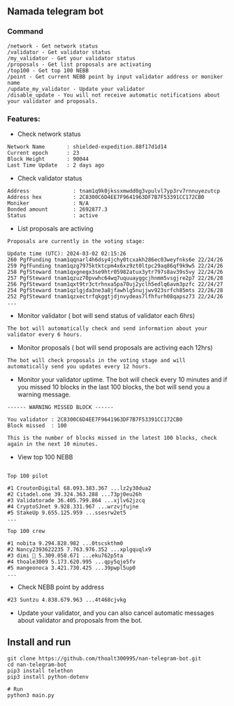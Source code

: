 
## Namada telegram bot

### Command
```
/network - Get network status 
/validator - Get validator status
/my_validator - Get your validator status
/proposals - Get list proposals are activating
/top100 - Get top 100 NEBB 
/point - Get current NEBB point by input validator address or moniker name
/update_my_validator - Update your validator
/disable_update - You will not receive automatic notifications about your validator and proposals.

```

### Features:

- Check network status
```
Network Name       : shielded-expedition.88f17d1d14
Current epoch      : 23
Block Height       : 90044
Last Time Update   : 2 days ago
```
- Check validator status
```
Address              : tnam1q9k0jkssxmwdd0g3vpulvl7yp3rv7rnnuyezutcp
Address hex          : 2C8300C6D4EE7F9641963DF7B7F53391CC172CB0
Moniker              : N/A
Bonded amount        : 2692877.3
Status               : active
```
- List proposals are activing
```
Proposals are currently in the voting stage: 

Update time (UTC): 2024-03-02 02:15:26 
260 PgfFunding tnam1qqnarl4h6dsy4jchy0tcxakh286ec03weyfnks6e 22/24/26
259 PgfFunding tnam1qzg7975ktktcpm4x6xz9zt0ltpc29aq86qf9k9w5 22/24/26
258 PgfSteward tnam1qxgnegx3se9htr05982atux3ytr797s8av39s5vy 22/24/26
257 PgfSteward tnam1qzuz70pvwhc64wq7uquuayggcjhnmm5vsgjre2p7 22/26/28
256 PgfSteward tnam1qxt9tr3ctrhnxa5pa70uj2yclh5edlq6avm3pzfc 22/24/27
254 PgfSteward tnam1qzlgjda3ne3a8jfawhlg5nujjwv923srfch85mts 22/26/28
252 PgfSteward tnam1qzxectrfqkggtjdjnvydeas7lfhfurh08qapsz73 22/24/26
...
```
- Monitor validator ( bot will send status of validator each 6hrs)

```The bot will automatically check and send information about your validator every 6 hours.```

- Monitor proposals ( bot will send proposals are activing each 12hrs)

```The bot will check proposals in the voting stage and will automatically send you updates every 12 hours.```
- Monitor your validator uptime. The bot will check every 10 minutes and if you missed 10 blocks in the last 100 blocks, the bot will send you a warning message.

``` 
------ WARNING MISSED BLOCK ------

You validator : 2C8300C6D4EE7F9641963DF7B7F53391CC172CB0
Block missed  : 100

This is the number of blocks missed in the latest 100 blocks, check again in the next 10 minutes.

```
- View top 100 NEBB
```

Top 100 pilot 

#1 CroutonDigital 68.093.383.367 ...lz2y30dua2
#2 Citadel.one 39.324.363.288 ...73pj0eu26h
#3 Validatorade 36.405.799.864 ...xjlv62jzcq
#4 CryptoSJnet 9.928.331.967 ...wrzvjfujne
#5 StakeUp 9.655.125.959 ...ssesrw2et5
...

Top 100 crew 

#1 nobita 9.294.828.982 ...0tscskthm0
#2 Nancy2393622235 7.763.976.352 ...xplgquqlx9
#3 dimi 🦙 5.309.058.671 ...eku762p5ta
#4 thoale3009 5.173.620.995 ...qpy5qje5fv
#5 mangeonoca 3.421.730.425 ...39pwpl5up0
...

```
- Check NEBB point by address
```
#23 Suntzu 4.838.679.963 ...4t468cjvkg
```

- Update your validator, and you can also cancel automatic messages about validator and proposals from the bot.

## Install and run

```
git clone https://github.com/thoalt300995/nan-telegram-bot.git
cd nan-telegram-bot
pip3 install telethon
pip3 install python-dotenv

# Run
python3 main.py
```
